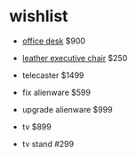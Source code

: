 # wishlist

- [office desk](https://www.poppin.com/Series-A-Executive-Desk%2C-Natural-Oak%2C-72%22%2C-Charcoal-Legs-104000+%3A+105515.html) $900
- [leather executive chair](https://www.staples.com/La-Z-Boy-Winston-Leather-Executive-Office-Chair-Fixed-Arms-Brown-44763/product_1200191?cid=PS:GooglePLAs:1200191&ci_src=17588969&ci_sku=1200191&KPID=1200191&gclid=Cj0KCQjwitPnBRCQARIsAA5n84mUs2W06Lc929BdX1gOYsLOOUdbAPg2RAHakKeF12AKmiBVfypQHMEaApw4EALw_wcB) $250

- telecaster $1499
- fix alienware $599
- upgrade alienware $999
- tv $899
- tv stand #299
